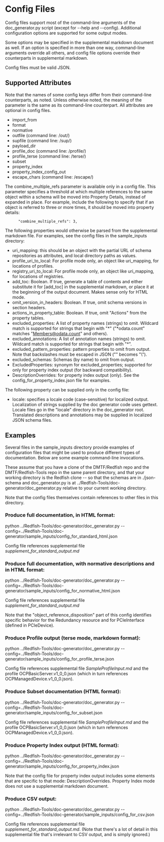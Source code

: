 # Config Files

Config files support most of the command-line arguments of the doc_generator.py script (except for --help and --config). Additional configuration options are supported for some output modes.

Some options may be specified in the supplemental markdown document as well. If an option is specified in more than one way, command-line arguments override all others, and config file options override their counterparts in supplemental markdown.

Config files must be valid JSON.

## Supported Attributes

Note that the names of some config keys differ from their command-line counterparts, as noted. Unless otherwise noted, the meaning of the parameter is the same as its command-line counterpart. All attributes are optional in config files.

- import_from
- format
- normative
- outfile (command line: /out/)
- supfile (command line: /sup/)
- payload_dir
- profile_doc (command line: /profile/)
- profile_terse (command line: /terse/)
- subset
- property_index
- property_index_config_out
- escape_chars (command line: /escape/)

The combine_multiple_refs parameter is available only in a config file. This parameter specifies a threshold at which
multiple references to the same object within a schema will be moved into Property Details, instead of expanded in place.
For example, include the following to specify that if an object is referred to three or more times, it should be moved
into property details:
```
      "combine_multiple_refs": 3,
```

The following properties would otherwise be parsed from the supplemental markdown file. For examples, see the config files in the sample_inputs directory:

- uri_mapping: this should be an object with the partial URL of schema repositories as attributes, and local directory paths as values.
- profile_uri_to_local: For profile mode only, an object like uri_mapping, for locations of profiles.
- registry_uri_to_local: For profile mode only, an object like uri_mapping, for locations of registries.
- add_toc: Boolean. If true, generate a table of contents and either substitute it for [add_toc] in the supplemental markdown, or place it at the beginning of the output document. Makes sense only for HTML mode.
- omit_version_in_headers: Boolean. If true, omit schema versions in section headers.
- actions_in_property_table: Boolean. If true, omit "Actions" from the property tables.
- excluded_properties: A list of property names (strings) to omit. Wildcard match is supported for strings that begin with "*" ("*odata.count" matches "Members@odata.count" and others).
- excluded_annotations: A list of annotation names (strings) to omit. Wildcard match is supported for strings that begin with "*".
- excluded_pattern_properties: pattern properties to omit from output. Note that backslashes must be escaped in JSON ("\" becomes "\\").
- excluded_schemas: Schemas (by name) to omit from output.
- ExcludedProperties: synonym for excluded_properties; supported for only for property index output (for backward compatibility).
- DescriptionOverrides: for property index output (only). See the config_for_property_index.json file for examples.

The following property can be supplied only in the config file:

- locale: specifies a locale code (case-sensitive) for localized output. Localization of strings supplied by the doc generator code uses gettext. Locale files go in the "locale" directory in the doc_generator root. Translated descriptions and annotations may be supplied in localized JSON schema files.



## Examples

Several files in the sample_inputs directory provide examples of configuration files that might be used to produce different types of documentation. Below are some example command-line invocations.

These assume that you have a clone of the DMTF/Redfish repo and the DMTF/Redfish-Tools repo in the same parent directory, and that your working directory is the Redfish clone -- so that the schemas are in ./json-schema and doc_generator.py is at ../Redfish-Tools/doc-generator/doc_generator.py relative to your current working directory.

Note that the config files themselves contain references to other files in this directory.


### Produce full documentation, in HTML format:

 python ../Redfish-Tools/doc-generator/doc_generator.py --config=../Redfish-Tools/doc-generator/sample_inputs/config_for_standard_html.json

Config file references supplemental file *supplement_for_standard_output.md*

### Produce full documentation, with normative descriptions and in HTML format:

 python ../Redfish-Tools/doc-generator/doc_generator.py --config=../Redfish-Tools/doc-generator/sample_inputs/config_for_normative_html.json

Config file references supplemental file *supplement_for_standard_output.md*

Note that the "object_reference_disposition" part of this config identifies specific behavior for the Redundancy resource and for PCIeInterface (defined in PCIeDevice).

### Produce Profile output (terse mode, markdown format):

  python ../Redfish-Tools/doc-generator/doc_generator.py --config=../Redfish-Tools/doc-generator/sample_inputs/config_for_profile_terse.json

Config file references supplemental file *SampleProfileInput.md* and the profile OCPBasicServer.v1_0_0.json (which in turn references OCPManagedDevice.v1_0_0.json).

### Produce Subset documentation (HTML format):

  python ../Redfish-Tools/doc-generator/doc_generator.py --config=../Redfish-Tools/doc-generator/sample_inputs/config_for_subset.json

Config file references supplemental file *SampleProfileInput.md* and the profile OCPBasicServer.v1_0_0.json (which in turn references OCPManagedDevice.v1_0_0.json).


### Produce Property Index output (HTML format):

  python ../Redfish-Tools/doc-generator/doc_generator.py --config=../Redfish-Tools/doc-generator/sample_inputs/config_for_property_index.json

Note that the config file for property index output includes some elements that are specific to that mode: DescriptionOverrides. Property Index mode does not use a supplemental markdown document.

### Produce CSV output:

 python ../Redfish-Tools/doc-generator/doc_generator.py --config=../Redfish-Tools/doc-generator/sample_inputs/config_for_csv.json

Config file references supplemental file *supplement_for_standard_output.md*. (Note that there's a lot of detail in this supplemental file that's irrelevant to CSV output, and is simply ignored.)
